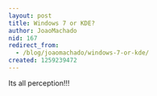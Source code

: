 ```yaml
---
layout: post
title: Windows 7 or KDE?
author: JoaoMachado
nid: 167
redirect_from:
  - /blog/joaomachado/windows-7-or-kde/
created: 1259239472
---
```

<p>Its all perception!!!</p>
